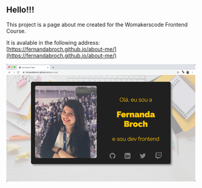 ## Hello!!!

This project is a page about me created for the Womakerscode Frontend Course.

It is avalable in the following address:
[https://fernandabroch.github.io/about-me/](https://fernandabroch.github.io/about-me/)

![website screenshot](./assets/about-me.png)
